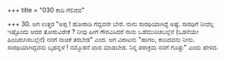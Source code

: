 +++
title = "030 ಕಾದಿ ಗೆಲಿದವ"

+++
30. ಆಗ ಉತ್ತರ  "ಅಪ್ಪ ! ಹೋರಾಡಿ ಗೆದ್ದವನೇ ಬೇರೆ. ನಾನು ಸಾರಥಿಯಾಗಿದ್ದೆ ಅಷ್ಟೆ. ಸಾರಥಿಗೆ ನೀವೆಲ್ಲ ಇಷ್ಟೊಂದು ಆದರ ತೋರುವಿರೇಕೆ ? ನೀವು ಹೀಗೆ ಗೌರವಿಸಿದರೆ ನಾನು ಒಡೆಮುರಿಚಬಲ್ಲೆನೆ (ಒಡನೆಯೇ ಹಿಂದಿರುಗಿಸಬಲ್ಲೆನೆ) ನನಗೆ ನಾಚಿಕೆ ತರಬೇಡ" ಎಂದ. ಆಗ ವಿರಾಟನು "ಹಾಗಲ, ಕಾದಿದವನು ನೀನು. ಸಾರಥಿಯಾಗಿದ್ದವನು ಬೃಹನ್ನಳೆ ! ನಮ್ಮೊಡನೆ ವಾದ ಮಾಡಬೇಡ. ನಿನ್ನ ಪರಾಕ್ರಮ ನನಗೆ ಗೊತ್ತು" ಎಂದು ಹೇಳಿದ.